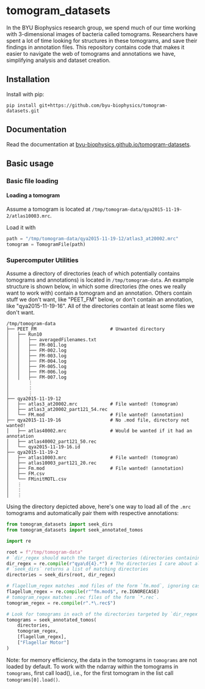 # tomogram_datasets
In the BYU Biophysics research group, 
we spend much of our time working with 3-dimensional images of bacteria called tomograms. 
Researchers have spent a lot of time looking for structures in these tomograms, and save their findings in annotation files. 
This repository contains code that makes it easier to navigate the web of tomograms and annotations we have,
simplifying analysis and dataset creation.

## Installation
Install with pip:
```shell
pip install git+https://github.com/byu-biophysics/tomogram-datasets.git
```

## Documentation
Read the documentation at [byu-biophysics.github.io/tomogram-datasets](https://byu-biophysics.github.io/tomogram-datasets/).

## Basic usage
### Basic file loading
#### Loading a tomogram


Assume a tomogram is located at `/tmp/tomogram-data/qya2015-11-19-2/atlas10003.mrc`.

Load it with
```python
path = "/tmp/tomogram-data/qya2015-11-19-12/atlas3_at20002.mrc"
tomogram = TomogramFile(path)
```

### Supercomputer Utilities
Assume a directory of directories (each of which potentially contains tomograms and annotations) is located in `/tmp/tomogram-data`. An example structure is shown below, in which some directories (the ones we really want to work with) contain a tomogram and an annotation. Others contain stuff we don't want, like "PEET_FM" below, or don't contain an annotation, like "qya2015-11-19-16". All of the directories contain at least some files we don't want.

```
/tmp/tomogram-data
├── PEET_FM                           # Unwanted directory
│   ├── Run10
│   │   ├── averagedFilenames.txt
│   │   ├── FM-001.log
│   │   ├── FM-002.log
│   │   ├── FM-003.log
│   │   ├── FM-004.log
│   │   ├── FM-005.log
│   │   ├── FM-006.log
│   │   ├── FM-007.log
│       ⋮
│       ⋮
│       ⋮
├── qya2015-11-19-12
│   ├── atlas3_at20002.mrc            # File wanted! (tomogram)
│   ├── atlas3_at20002_part121_54.rec 
│   └── FM.mod                        # File wanted! (annotation)
├── qya2015-11-19-16                  # No .mod file, directory not wanted!
│   ├── atlas40002.mrc                # Would be wanted if it had an annotation
│   ├── atlas40002_part121_50.rec
│   └── qya2015-11-19-16.id           
├── qya2015-11-19-2
│   ├── atlas10003.mrc                # File wanted! (tomogram)
│   ├── atlas10003_part121_20.rec
│   ├── Fm.mod                        # File wanted! (annotation)
│   ├── FM.csv                        
│   └── FMinitMOTL.csv                
│   ⋮ 
│   ⋮
│   ⋮

```

Using the directory depicted above, here's one way to load all of the `.mrc` tomograms and automatically pair them with respective annotations:
```python
from tomogram_datasets import seek_dirs
from tomogram_datasets import seek_annotated_tomos

import re

root = f"/tmp/tomogram-data"
# `dir_regex should match the target directories (directories containing a tomogram and an annotation) within `root`. Often each of these matches represents a "run".
dir_regex = re.compile(r"qya\d{4}.*") # The directories I care about all start with 'qya' and four digits
# `seek_dirs` returns a list of matching directories
directories = seek_dirs(root, dir_regex)

# flagellum_regex matches .mod files of the form `fm.mod`, ignoring case.
flagellum_regex = re.compile(r"^fm.mod$", re.IGNORECASE)
# tomogram_regex matches .rec files of the form `*.rec`.
tomogram_regex = re.compile(r".*\.rec$")

# Look for tomograms in each of the directories targeted by `dir_regex` using the regexes defined above.
tomograms = seek_annotated_tomos(
    directories, 
    tomogram_regex, 
    [flagellum_regex], 
    ["Flagellar Motor"]
)
```

Note: for memory efficiency, the data in the tomograms in `tomograms` are not loaded by default. To work with the ndarray within the tomograms in `tomograms`, first call load(), i.e., for the first tomogram in the list call `tomograms[0].load()`.
